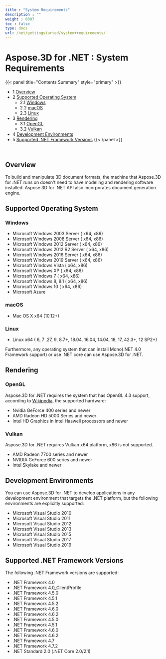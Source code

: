 ```yaml
---
title : "System Requirements" 
description : "" 
weight : 8007 
toc : false
type: docs
url: /net/gettingstarted/system+requirements/
---
```


# Aspose.3D for .NET : System Requirements


{{< panel title="Contents Summary" style="primary" >}}
*   1 [Overview](#overview)
*   2 [Supported Operating System](#supported-operating-system)
    *   2.1 [Windows](#windows)
    *   2.2 [macOS](#macos)
    *   2.3 [Linux](#linux)
*   3 [Rendering](#rendering)
    *   3.1 [OpenGL](#opengl)
    *   3.2 [Vulkan](#vulkan)
*   4 [Development Environments](#development-environments)
*   5 [Supported .NET Framework Versions](#supported-.net-framework-versions)
{{< /panel >}}
 

 

## Overview

To build and manipulate 3D document formats, the machine that Aspose.3D for .NET runs on doesn't need to have modeling and rendering software installed. Aspose.3D for .NET API also incorporates document generation engine.

## Supported Operating System

### Windows

*   Microsoft Windows 2003 Server ( x64, x86)
*   Microsoft Windows 2008 Server ( x64, x86)
*   Microsoft Windows 2012 Server ( x64, x86)
*   Microsoft Windows 2012 R2 Server ( x64, x86)
*   Microsoft Windows 2016 Server ( x64, x86)
*   Microsoft Windows 2019 Server ( x64, x86)
*   Microsoft Windows Vista ( x64, x86)
*   Microsoft Windows XP ( x64, x86)
*   Microsoft Windows 7 ( x64, x86)
*   Microsoft Windows 8, 8.1 ( x64, x86)
*   Microsoft Windows 10 ( x64, x86)
*   Microsoft Azure

### macOS

*   Mac OS X x64 (10.12+) 

### Linux

*   Linux x64 ( 6, 7 ,27, 9, 8.7+, 18.04, 16.04, 14.04, 18, 17, 42.3+, 12 SP2+)

Furthermore, any operating system that can install Mono(.NET 4.0 Framework support) or use .NET core can use Aspose.3D for .NET.

## Rendering

### OpenGL

Aspose.3D for .NET requires the system that has OpenGL 4.3 support, according to [Wikipedia](https://en.wikipedia.org/wiki/OpenGL#OpenGL_4.3), the supported hardware:

*   Nvidia GeForce 400 series and newer
*   AMD Radeon HD 5000 Series and newer   
*   Intel HD Graphics in Intel Haswell processors and newer

### Vulkan

Aspose.3D for .NET requires Vulkan x64 platform, x86 is not supported.

*   AMD Radeon 7700 series and newer
*   NVIDIA GeForce 600 series and newer
*   Intel Skylake and newer

## Development Environments

You can use Aspose.3D for .NET to develop applications in any development environment that targets the .NET platform, but the following environments are explicitly supported:

*   Microsoft Visual Studio 2010
*   Microsoft Visual Studio 2011
*   Microsoft Visual Studio 2012
*   Microsoft Visual Studio 2013
*   Microsoft Visual Studio 2015
*   Microsoft Visual Studio 2017
*   Microsoft Visual Studio 2019

## Supported .NET Framework Versions

The following .NET Framework versions are supported:

*   .NET Framework 4.0
*   .NET Framework 4.0\_ClientProfile
*   .NET Framework 4.5.0
*   .NET Framework 4.5.1
*   .NET Framework 4.5.2
*   .NET Framework 4.6.0
*   .NET Framework 4.6.2
*   .NET Framework 4.5.0
*   .NET Framework 4.5.1
*   .NET Framework 4.6.0
*   .NET Framework 4.6.2
*   .NET Framework 4.7
*   .NET Framework 4.7.2
*   .NET Standard 2.0 (.NET Core 2.0/2.1)


